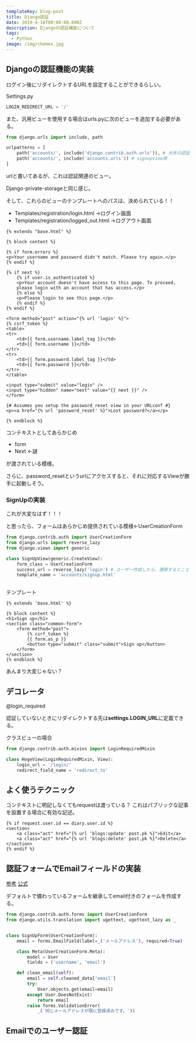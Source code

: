 ```yaml
---
templateKey: blog-post
title: Django認証
date: 2019-4-18T00:00:00.000Z
description: Djangoの認証機能について
tags:
  - Python
image: /img/chemex.jpg
---
```


## Djangoの認証機能の実装

ログイン後にリダイレクトするURLを設定することができるらしい。

Settings.py

```python
LOGIN_REDIRECT_URL = '/'
```

また、汎用ビューを使用する場合はurls.pyに次のビューを追加する必要がある。

```python
from django.urls import include, path

urlpatterns = [
    path('accounts/', include('django.contrib.auth.urls')), # 大体の認証システム用
    path('accounts/', include('accounts.urls')) # signupview用
]
```

urlと書いてあるが、これは認証関連のビュー。

Django-private-storageと同じ感じ。

そして、これらのビューのテンプレートへのパスは、決められている！！

* Templates/registration/login.html →ログイン画面
* Templates/registration/logged_out.html →ログアウト画面

```jinja2
{% extends "base.html" %}

{% block content %}

{% if form.errors %}
<p>Your username and password didn't match. Please try again.</p>
{% endif %}

{% if next %}
    {% if user.is_authenticated %}
    <p>Your account doesn't have access to this page. To proceed,
    please login with an account that has access.</p>
    {% else %}
    <p>Please login to see this page.</p>
    {% endif %}
{% endif %}

<form method="post" action="{% url 'login' %}">
{% csrf_token %}
<table>
<tr>
    <td>{{ form.username.label_tag }}</td>
    <td>{{ form.username }}</td>
</tr>
<tr>
    <td>{{ form.password.label_tag }}</td>
    <td>{{ form.password }}</td>
</tr>
</table>

<input type="submit" value="login" />
<input type="hidden" name="next" value="{{ next }}" />
</form>

{# Assumes you setup the password_reset view in your URLconf #}
<p><a href="{% url 'password_reset' %}">Lost password?</a></p>

{% endblock %}
```

コンテキストとしてあらかじめ

* form
* Next ←謎

が渡されている模様。

さらに、password_resetというurlにアクセスすると、それに対応するViewが勝手に起動しそう。

### SignUpの実装

これが大変なはず！！！

と思ったら、フォームはあらかじめ提供されている模様←UserCreationForm

```python
from django.contrib.auth import UserCreationForm
from django.urls import reverse_lazy
from django.views import generic

class SignUpView(generic.CreateView):
    form_class = UserCreationForm
    success_url = reverse_lazy('login') # ユーザー作成したら、遷移するとこと
    template_name = 'accounts/signup.html'
    
```

テンプレート

```jinja2
{% extends 'base.html' %}
 
{% block content %}
<h1>Sign up</h1>
<section class="common-form">
    <form method="post">
        {% csrf_token %}
        {{ form.as_p }}
        <button type="submit" class="submit">Sign up</button>
    </form>
</section>
{% endblock %}
```

あんまり大変じゃない？



## デコレータ

@login_required

認証していないときにリダイレクトする先は**settings.LOGIN_URL**に定義できる。

クラスビューの場合

```python
from django.contrib.auth.mixins import LoginRequiredMixin

class HogeView(LoginRequiredMixin, View):
    login_url = '/login/'
    redirect_field_name = 'redirect_to'
```

##  よく使うテクニック

コンテキストに明記しなくてもrequestは渡っている？
これはパブリックな記事を設置する場合に有効な記述。

```jinja2
{% if request.user.id == diary.user.id %}
<section>
	<a class="act" href="{% url 'blogs:update' post.pk %}">Edit</a>
    <a class="act" href="{% url 'blogs:delete' post.pk %}">Delete</a>
</section>
{% endif %}
```

## 認証フォームでEmailフィールドの実装

[参考](http://hujimi.seesaa.net/article/258686626.html)
[公式](https://github.com/django/django/blob/master/django/contrib/auth/forms.py)

デフォルトで備わっているフォームを継承してemail付きのフォームを作成する。

```python
from django.contrib.auth.forms import UserCreationForm
from django.utils.translation import ugettext, ugettext_lazy as _


class SignUpForm(UserCreationForm):
    email = forms.EmailField(label=_('メールアドレス'), required=True)

    class Meta(UserCreationForm.Meta):
        model = User
        fields = ('username', 'email')

    def clean_email(self):
        email = self.cleaned_data['email']
        try:
            User.objects.get(email=email)
        except User.DoesNotExist:
            return email
        raise forms.ValidationError(
            _('同じメールアドレスが既に登録済みです。'))
```

## Emailでのユーザー認証

